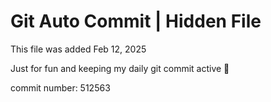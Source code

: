 # Git Auto Commit | Hidden File

This file was added Feb 12, 2025

Just for fun and keeping my daily git commit active 🤪

commit number: 512563
